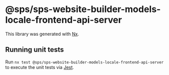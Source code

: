 # @sps/sps-website-builder-models-locale-frontend-api-server

This library was generated with [Nx](https://nx.dev).

## Running unit tests

Run `nx test @sps/sps-website-builder-models-locale-frontend-api-server` to execute the unit tests via [Jest](https://jestjs.io).
